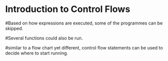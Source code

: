 # Introduction to Control Flows 

#Based on how expressions are executed, some of the programmes can be skipped.

#Several functions could also be run.

#similar to a flow chart yet different, control flow statements can be used to decide where to start running.


